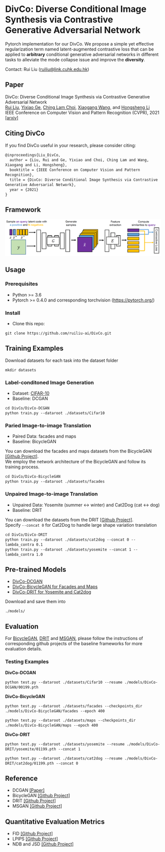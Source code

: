 # DivCo: Diverse Conditional Image Synthesis via Contrastive Generative Adversarial Network

Pytorch implementation for our DivCo. We propose a simple yet effective regularization term named latent-augmented contrastive loss that can be applied to **arbitrary** conditional generative adversarial networks in different tasks to alleviate the mode collapse issue and improve the **diversity**.

Contact: Rui Liu (ruiliu@link.cuhk.edu.hk)

## Paper
DivCo: Diverse Conditional Image Synthesis via Contrastive Generative Adversarial Network<br>
[Rui Liu](https://ruiliu-ai.github.io/), [Yixiao Ge](https://geyixiao.com/), [Ching Lam Choi](https://github.com/chinglamchoi), [Xiaogang Wang](https://www.ee.cuhk.edu.hk/~xgwang/), and [Hongsheng Li](https://www.ee.cuhk.edu.hk/~hsli/)<br>
IEEE Conference on Computer Vision and Pattern Recognition (CVPR), 2021 <br>
[[arxiv]](https://arxiv.org)
## Citing DivCo
If you find DivCo useful in your research, please consider citing:
```
@inproceedings{Liu_DivCo,
  author = {Liu, Rui and Ge, Yixiao and Choi, Ching Lam and Wang, Xiaogang and Li, Hongsheng},
  booktitle = {IEEE Conference on Computer Vision and Pattern Recognition},
  title = {DivCo: Diverse Conditional Image Synthesis via Contrastive Generative Adversarial Network},
  year = {2021}
}
```
## Framework
<img src='imgs/framework.png' width="900px">

## Usage

### Prerequisites
- Python >= 3.6
- Pytorch >= 0.4.0 and corresponding torchvision (https://pytorch.org/)

### Install
- Clone this repo:
```
git clone https://github.com/ruiliu-ai/DivCo.git
```
## Training Examples
Download datasets for each task into the dataset folder
```
mkdir datasets
```
### Label-conditoned Image Generation
- Dataset: [CIFAR-10](https://www.cs.toronto.edu/~kriz/cifar.html) 
- Baseline: DCGAN
```
cd DivCo/DivCo-DCGAN
python train.py --dataroot ./datasets/Cifar10
```
### Paried Image-to-image Translation
- Paired Data: facades and maps
- Baseline: BicycleGAN <br>

You can download the facades and maps datasets from the BicycleGAN [[Github Project]](https://github.com/junyanz/BicycleGAN). <br>
We employ the network architecture of the BicycleGAN and follow its training process.
```
cd DivCo/DivCo-BicycleGAN
python train.py --dataroot ./datasets/facades
```
### Unpaired Image-to-image Translation
- Unpaired Data: Yosemite (summer <-> winter) and Cat2Dog (cat <-> dog)
- Baseline: DRIT <br>

You can download the datasets from the DRIT [[Github Project]](https://github.com/HsinYingLee/DRIT). <br>
Specify `--concat 0` for Cat2Dog to handle large shape variation translation
```
cd DivCo/DivCo-DRIT
python train.py --dataroot ./datasets/cat2dog --concat 0 --lambda_contra 0.1
python train.py --dataroot ./datasets/yosemite --concat 1 --lambda_contra 1.0
```
## Pre-trained Models
- [DivCo-DCGAN](https://drive.google.com/file/d/1r2CMH_79KU1dergFGYut-GBBgjtfi9Ap/view?usp=sharing) 
- [DivCo-BicycleGAN for Facades and Maps](https://drive.google.com/file/d/1Hkl5eYMHbGhVGEtqcHr9GMWGHQNLGGn8/view?usp=sharing)
- [DivCo-DRIT for Yosemite and Cat2dog](https://drive.google.com/file/d/1r2HmTCjZwWdVcKmuUjVdcXUL78vOl0Wf/view?usp=sharing)

Download and save them into 
```
./models/
```

## Evaluation
For [BicycleGAN](https://github.com/junyanz/BicycleGAN), [DRIT](https://github.com/HsinYingLee/DRIT) and [MSGAN](https://github.com/HelenMao/MSGAN), please follow the instructions of corresponding github projects of the baseline frameworks for more evaluation details. <br>
### Testing Examples
**DivCo-DCGAN** <br>
```
python test.py --dataroot ./datasets/Cifar10 --resume ./models/DivCo-DCGAN/00199.pth
```
**DivCo-BicycleGAN** <br>
```
python test.py --dataroot ./datasets/facades --checkpoints_dir ./models/DivCo-BicycleGAN/facades --epoch 400
```
```
python test.py --dataroot ./datasets/maps --checkpoints_dir ./models/DivCo-BicycleGAN/maps --epoch 400
```
**DivCo-DRIT** <br>
```
python test.py --dataroot ./datasets/yosemite --resume ./models/DivCo-DRIT/yosemite/01199.pth --concat 1
```
```
python test.py --dataroot ./datasets/cat2dog --resume ./models/DivCo-DRIT/cat2dog/01199.pth --concat 0
```

## Reference
- DCGAN [[Paper]](https://arxiv.org/abs/1511.06434)
- BicycleGAN [[Github Project]](https://github.com/junyanz/BicycleGAN) 
- DRIT [[Github Project]](https://github.com/HsinYingLee/DRIT)
- MSGAN [[Github Project]](https://github.com/HelenMao/MSGAN)

## Quantitative Evaluation Metrics
- FID [[Github Project]](https://github.com/bioinf-jku/TTUR)
- LPIPS [[Github Project]](https://github.com/richzhang/PerceptualSimilarity)
- NDB and JSD [[Github Project]](https://github.com/eitanrich/gans-n-gmms)
